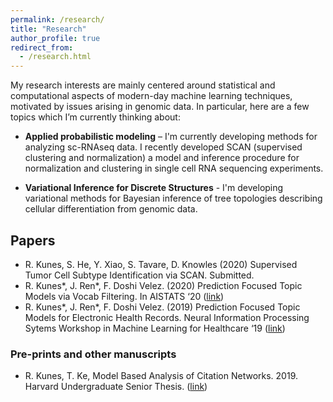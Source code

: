 ```yaml
---
permalink: /research/
title: "Research"
author_profile: true
redirect_from: 
  - /research.html
---
```


My research interests are mainly centered around statistical and computational aspects of modern-day machine learning techniques, motivated by issues arising in genomic data. In particular, here are a few topics which I’m currently thinking about:

* **Applied probabilistic modeling** – I'm currently developing methods for analyzing sc-RNAseq data. I recently developed SCAN (supervised clustering and normalization) a model and inference procedure for normalization and clustering in single cell RNA sequencing experiments. 

* **Variational Inference for Discrete Structures** - I'm developing variational methods for Bayesian inference of tree topologies describing cellular differentiation from genomic data. 

## Papers ##
* R. Kunes, S. He, Y. Xiao, S. Tavare, D. Knowles (2020) Supervised Tumor Cell Subtype Identification via SCAN. Submitted.
* R. Kunes\*, J. Ren\*, F. Doshi Velez. (2020) Prediction Focused Topic Models via Vocab Filtering. In AISTATS ‘20 ([link](https://arxiv.org/pdf/1910.05495.pdf))
* R. Kunes\*, J. Ren\*, F. Doshi Velez. (2019) Prediction Focused Topic Models for Electronic Health Records. Neural Information Processing Sytems Workshop in Machine Learning for Healthcare ‘19 ([link](https://arxiv.org/pdf/1911.08551.pdf))


### Pre-prints and other manuscripts ###

* R. Kunes, T. Ke, Model Based Analysis of Citation Networks. 2019. Harvard Undergraduate Senior Thesis.  ([link](https://bit.ly/31qbLE4))